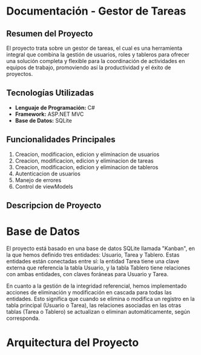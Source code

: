 # Documentación - Gestor de Tareas

## Resumen del Proyecto

El proyecto trata sobre un gestor de tareas, el cual es una herramienta integral que combina la gestión de usuarios, roles y tableros para ofrecer una solución completa y flexible para la coordinación de actividades en equipos de trabajo, promoviendo así la productividad y el éxito de proyectos.

## Tecnologías Utilizadas

- **Lenguaje de Programación:** C#
- **Framework:** ASP.NET MVC
- **Base de Datos:** SQLite

## Funcionalidades Principales

1. Creacion, modificacion, edicion y eliminacion de usuarios
2. Creacion, modificacion, edicion y eliminacion de tareas
3. Creacion, modificacion, edicion y eliminacion de tableros
4. Autenticacion de usuarios
5. Manejo de errores
6. Control de viewModels

## Descripcion de Proyecto

# Base de Datos

El proyecto está basado en una base de datos SQLite llamada "Kanban", en la que hemos definido tres entidades: Usuario, Tarea y Tablero. Estas entidades están conectadas entre sí: la entidad Tarea tiene una clave externa que referencia la tabla Usuario, y la tabla Tablero tiene relaciones con ambas entidades, con claves foráneas para Usuario y Tarea.

En cuanto a la gestión de la integridad referencial, hemos implementado acciones de eliminación y modificación en cascada para todas las entidades. Esto significa que cuando se elimina o modifica un registro en la tabla principal (Usuario o Tarea), las relaciones asociadas en las otras tablas (Tarea o Tablero) se actualizan o eliminan automáticamente, según corresponda.

# Arquitectura del Proyecto
